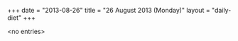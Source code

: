+++
date = "2013-08-26"
title = "26 August 2013 (Monday)"
layout = "daily-diet"
+++

<p>&lt;no entries&gt;</p>